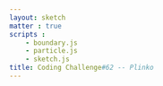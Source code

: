 ```yaml
---
layout: sketch
matter : true
scripts : 
    - boundary.js
    - particle.js
    - sketch.js
title: Coding Challenge#62 -- Plinko
---
```

